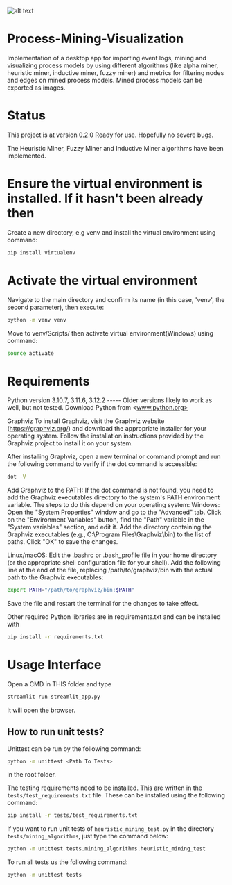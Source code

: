 ![alt text](https://github.com/MLUX-University-of-Vienna/ProcessMiningVisualization_WS23/blob/master/VisuPM.jpg?raw=true)

# Process-Mining-Visualization

Implementation of a desktop app for importing event logs, mining and visualizing process models by using different algorithms (like alpha miner, heuristic miner, inductive miner, fuzzy miner) and metrics for filtering nodes and edges on mined process models. Mined process models can be exported as images.

# Status

This project is at version 0.2.0
Ready for use. Hopefully no severe bugs.

The Heuristic Miner, Fuzzy Miner and Inductive Miner algorithms have been implemented.

# Ensure the virtual environment is installed. If it hasn't been already then

Create a new directory, e.g venv and install the virtual environment using command:

```bash
pip install virtualenv
```

# Activate the virtual environment

Navigate to the main directory and confirm its name (in this case, 'venv', the second parameter), then execute:

```bash
python -m venv venv
```

Move to venv/Scripts/ then activate virtual environment(Windows) using command:

```bash
source activate
```

# Requirements

Python version 3.10.7, 3.11.6, 3.12.2 ----- Older versions likely to work as well, but not tested.
Download Python from <www.python.org>

Graphviz
To install Graphviz, visit the Graphviz website (<https://graphviz.org/>) and download the appropriate installer for your operating system. Follow the installation instructions provided by the Graphviz project to install it on your system.

After installing Graphviz, open a new terminal or command prompt and run the following command to verify if the dot command is accessible:

```bash
dot -V
```

Add Graphviz to the PATH: If the dot command is not found, you need to add the Graphviz executables directory to the system's PATH environment variable. The steps to do this depend on your operating system:
Windows: Open the "System Properties" window and go to the "Advanced" tab. Click on the "Environment Variables" button, find the "Path" variable in the "System variables" section, and edit it. Add the directory containing the Graphviz executables (e.g., C:\Program Files\Graphviz\bin) to the list of paths. Click "OK" to save the changes.

Linux/macOS: Edit the .bashrc or .bash_profile file in your home directory (or the appropriate shell configuration file for your shell). Add the following line at the end of the file, replacing /path/to/graphviz/bin with the actual path to the Graphviz executables:

```bash
export PATH="/path/to/graphviz/bin:$PATH"
```

Save the file and restart the terminal for the changes to take effect.

Other required Python libraries are in requirements.txt and can be installed with

```bash
pip install -r requirements.txt
```

# Usage Interface

Open a CMD in THIS folder and type

```bash
streamlit run streamlit_app.py
```

It will open the browser.

## How to run unit tests?

Unittest can be run by the following command:

```bash
python -m unittest <Path To Tests>
```

in the root folder.

The testing requirements need to be installed. This are written in the `tests/test_requirements.txt` file.
These can be installed using the following command:

```bash
pip install -r tests/test_requirements.txt
```

If you want to run unit tests of `heuristic_mining_test.py` in the directory `tests/mining_algorithms`, just type the command below:

```bash
python -m unittest tests.mining_algorithms.heuristic_mining_test
```

To run all tests us the following command:

```bash
python -m unittest tests
```
